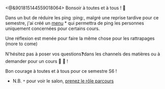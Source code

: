 <@&901815144559018064> 
Bonsoir à toutes et à tous ! :wave: 

Dans un but de réduire les ping :ping:, malgré une reprise tardive pour ce semestre, j'ai créé un [menu](https://discord.com/channels/694220883815956580/891362567476363274/965636948741988432) * qui permettra de ping les personnes uniquement concernées pour certains cours. 

Une réflexion est menée pour faire la même chose pour les rattrapages (more to come)

N'hésitez pas à poser vos questions:question:dans les channels des matières ou à demander pour un cours :book: :muscle: !

Bon courage à toutes et à tous pour ce semestre S6 !

* N.B. `*` pour voir le salon, [prenez le rôle parcours](https://discord.com/channels/694220883815956580/817741515564122143/895428636038012970)
